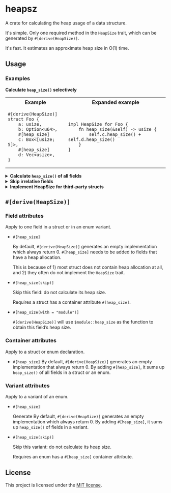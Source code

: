 # heapsz

A crate for calculating the heap usage of a data structure.

It's simple. Only one required method in the `HeapSize` trait, which can be
generated by `#[derive(HeapSize)]`.

It's fast. It estimates an approximate heap size in O(1) time.

## Usage

### Examples

<!-- Begin **Calculate `heap_size()` selectively** -->

**Calculate `heap_size()` selectively**

<table>
<tr><th> Example </th><th> Expanded example </th></tr>
<tr><td>

```rust,ignore
#[derive(HeapSize)]
struct Foo {
    a: usize,
    b: Option<u64>,
    #[heap_size]
    c: Box<[usize; 5]>,
    #[heap_size]
    d: Vec<usize>,
}
```

</td><td>

```rust,ignore
impl HeapSize for Foo {
    fn heap_size(&self) -> usize {
        self.c.heap_size() + self.d.heap_size()
    }
}
```

</td></tr>
</table>

<!-- End **Calculate `heap_size()` selectively** -->

<!-- Begin **Calculate `heap_size()` of all fields** -->

<details>
<summary><b>Calculate <code>heap_size()</code> of all fields</b></summary>
<table>
<tr><th> Example </th><th> Expanded example </th></tr>
<tr><td>

```rust,ignore
#[derive(HeapSize)]
#[heap_size]
struct Foo {
    a: usize,
    b: Option<u64>,
    c: Box<[usize; 5]>,
    d: Vec<usize>,
}
```

</td><td>

```rust,ignore
impl HeapSize for Foo {
    fn heap_size(&self) -> usize {
        self.a.heap_size()
            + self.b.heap_size()
            + self.c.heap_size()
            + self.d.heap_size()
    }
}
```

</td></tr>
</table>
</details>

<!-- End **Calculate `heap_size()` of all fields** -->

<!-- Begin **Skip irrelative fields** -->

<details>
<summary><b>Skip irrelative fields</b></summary>
<table>
<tr><th> Example </th><th> Expanded example </th></tr>
<tr><td>

```rust,ignore
#[derive(HeapSize)]
#[heap_size]
struct Foo {
    a: usize,
    b: Option<u64>,
    #[heap_size(skip)]
    c: Arc<[usize; 5]>,
    d: Vec<usize>,
}
```

</td><td>

```rust,ignore
impl HeapSize for Foo {
    fn heap_size(&self) -> usize {
        self.a.heap_size()
            + self.b.heap_size()
            + self.d.heap_size()
    }
}
```

</td></tr>
</table>
</details>

<!-- End **Skip irrelative fields** -->

<!-- Begin **Implement HeapSize for third-party struct** -->

<details>
<summary><b>Implement HeapSize for third-party structs</b></summary>
<table>
<tr><th> Example </th><th> Expanded example </th></tr>
<tr><td>

```rust,ignore
mod bytes_heap_size {
    pub heap_size(
        b: &Bytes
    ) -> usize {
        b.len()
    }
}

#[derive(HeapSize)]
#[heap_size]
struct Foo {
    a: usize,
    b: Option<u64>,
    c: Box<[usize; 5]>,
    d: Bytes,
}
```

</td><td>

```rust,ignore
impl HeapSize for Foo {
    fn heap_size(&self) -> usize {
        self.a.heap_size()
            + self.b.heap_size()
            + bytes_heap_size::heap_size(&self.d)
    }
}
```

</td></tr>
</table>
</details>

<!-- End **Implement HeapSize for third-party struct** -->

## `#[derive(HeapSize)]`

### Field attributes

Apply to one field in a struct or in an enum variant.

* `#[heap_size]`

  By default, `#[derive(HeapSize)]` generates an empty implementation which
  always return 0. `#[heap_size]` needs to be added to fields that have a heap
  allocation.

  This is because of 1) most struct does not contain heap allocation at all,
  and 2) they often do not implement the `HeapSize` trait.

* `#[heap_size(skip)]`

  Skip this field: do not calculate its heap size.

  Requires a struct has a container attribute `#[heap_size]`.

* `#[heap_size(with = "module")]`

  `#[derive(HeapSize)]` will use `$module::heap_size` as the function to obtain
  this field’s heap size.

### Container attributes

Apply to a struct or enum declaration.

* `#[heap_size]`
  By default, `#[derive(HeapSize)]` generates an empty implementation that
  always return 0. By adding `#[heap_size]`, it sums up `heap_size()` of all
  fields in a struct or an enum.

### Variant attributes

Apply to a variant of an enum.

* `#[heap_size]`

  Generate
  By default, `#[derive(HeapSize)]` generates an empty implementation which
  always return 0. By adding `#[heap_size]`, it sums up `heap_size()` of fields
  in a variant.

* `#[heap_size(skip)]`

  Skip this variant: do not calculate its heap size.

  Requires an enum has a `#[heap_size]` container attribute.

## License

This project is licensed under the [MIT license](https://github.com/overvenus/heapsz/blob/main/LICENSE).
